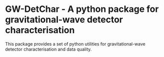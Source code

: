 GW-DetChar - A python package for gravitational-wave detector characterisation
==============================================================================

This package provides a set of python utilities for gravitational-wave detector characterisation and data quality.
